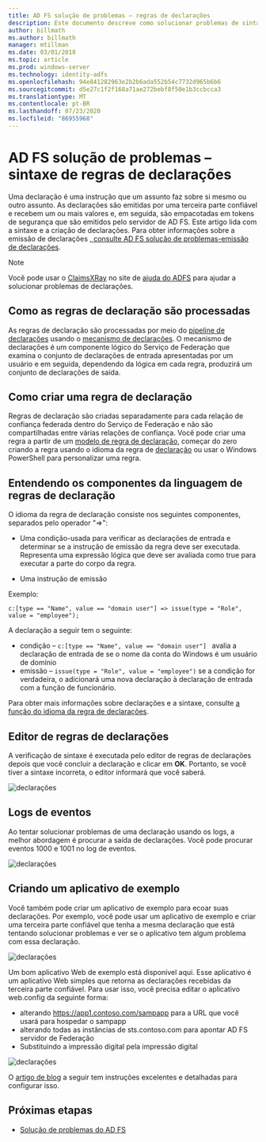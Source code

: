 ```yaml
---
title: AD FS solução de problemas – regras de declarações
description: Este documento descreve como solucionar problemas de sintaxe de regra de declarações com AD FS
author: billmath
ms.author: billmath
manager: mtillman
ms.date: 03/01/2018
ms.topic: article
ms.prod: windows-server
ms.technology: identity-adfs
ms.openlocfilehash: 94e841282963e2b2b6ada552b54c7732d965b6b6
ms.sourcegitcommit: d5e27c1f2f168a71ae272bebf8f50e1b3ccbcca3
ms.translationtype: MT
ms.contentlocale: pt-BR
ms.lasthandoff: 07/23/2020
ms.locfileid: "86955968"
---
```

# <a name="ad-fs-troubleshooting---claims-rules-syntax"></a>AD FS solução de problemas – sintaxe de regras de declarações
Uma declaração é uma instrução que um assunto faz sobre si mesmo ou outro assunto.  As declarações são emitidas por uma terceira parte confiável e recebem um ou mais valores e, em seguida, são empacotadas em tokens de segurança que são emitidos pelo servidor de AD FS.  Este artigo lida com a sintaxe e a criação de declarações.  Para obter informações sobre a emissão de declarações [, consulte AD FS solução de problemas-emissão de declarações](ad-fs-tshoot-claims-issuance.md).

>[!NOTE]  
>Você pode usar o [ClaimsXRay](https://adfshelp.microsoft.com/ClaimsXray/TokenRequest) no site de [ajuda do ADFS](https://adfshelp.microsoft.com) para ajudar a solucionar problemas de declarações.   

## <a name="how-claim-rules-are-processed"></a>Como as regras de declaração são processadas
As regras de declaração são processadas por meio do [pipeline de declarações](../../ad-fs/technical-reference/The-Role-of-the-Claims-Pipeline.md) usando o [mecanismo de declarações](../../ad-fs/technical-reference/The-Role-of-the-Claims-Engine.md). O mecanismo de declarações é um componente lógico do Serviço de Federação que examina o conjunto de declarações de entrada apresentadas por um usuário e em seguida, dependendo da lógica em cada regra, produzirá um conjunto de declarações de saída.

## <a name="how-to-create-a-claim-rule"></a>Como criar uma regra de declaração
Regras de declaração são criadas separadamente para cada relação de confiança federada dentro do Serviço de Federação e não são compartilhadas entre várias relações de confiança. Você pode criar uma regra a partir de um [modelo de regra de declaração](../../ad-fs/technical-reference/determine-the-type-of-claim-rule-template-to-use.md), começar do zero criando a regra usando o idioma da regra de [declaração](../../ad-fs/technical-reference/when-to-use-a-custom-claim-rule.md) ou usar o Windows PowerShell para personalizar uma regra.

## <a name="understanding-the-components-of-the-claim-rule-language"></a>Entendendo os componentes da linguagem de regras de declaração
O idioma da regra de declaração consiste nos seguintes componentes, separados pelo operador "=>":

- Uma condição-usada para verificar as declarações de entrada e determinar se a instrução de emissão da regra deve ser executada.  Representa uma expressão lógica que deve ser avaliada como true para executar a parte do corpo da regra.

- Uma instrução de emissão

Exemplo:

```c:[type == "Name", value == "domain user"] => issue(type = "Role", value = "employee");``` 

A declaração a seguir tem o seguinte:
- condição – `c:[type == "Name", value == "domain user"] ` avalia a declaração de entrada de se o nome da conta do Windows é um usuário de domínio
- emissão – `issue(type = "Role", value = "employee")` se a condição for verdadeira, o adicionará uma nova declaração à declaração de entrada com a função de funcionário.

Para obter mais informações sobre declarações e a sintaxe, consulte [a função do idioma da regra de declarações](../../ad-fs/technical-reference/the-role-of-the-claim-rule-language.md).

## <a name="claims-rule-editor"></a>Editor de regras de declarações
A verificação de sintaxe é executada pelo editor de regras de declarações depois que você concluir a declaração e clicar em **OK**.  Portanto, se você tiver a sintaxe incorreta, o editor informará que você saberá.

![declarações](media/ad-fs-tshoot-claims/claims1.png)

## <a name="event-logs"></a>Logs de eventos
Ao tentar solucionar problemas de uma declaração usando os logs, a melhor abordagem é procurar a saída de declarações.  Você pode procurar eventos 1000 e 1001 no log de eventos.

![declarações](media/ad-fs-tshoot-claims/claims2.png)

## <a name="creating-a-sample-application"></a>Criando um aplicativo de exemplo
Você também pode criar um aplicativo de exemplo para ecoar suas declarações.  Por exemplo, você pode usar um aplicativo de exemplo e criar uma terceira parte confiável que tenha a mesma declaração que está tentando solucionar problemas e ver se o aplicativo tem algum problema com essa declaração.

![declarações](media/ad-fs-tshoot-claims/claim4.png)

Um bom aplicativo Web de exemplo está disponível aqui.  Esse aplicativo é um aplicativo Web simples que retorna as declarações recebidas da terceira parte confiável.  Para usar isso, você precisa editar o aplicativo web.config da seguinte forma:
- alterando https://app1.contoso.com/sampapp para a URL que você usará para hospedar o sampapp
- alterando todas as instâncias de sts.contoso.com para apontar AD FS servidor de Federação
- Substituindo a impressão digital pela impressão digital

![declarações](media/ad-fs-tshoot-claims/claims3.png)

O [artigo de blog](/archive/blogs/tangent_thoughts/install-and-configure-a-simple-net-4-5-sample-federated-application-samapp) a seguir tem instruções excelentes e detalhadas para configurar isso.

## <a name="next-steps"></a>Próximas etapas

- [Solução de problemas do AD FS](ad-fs-tshoot-overview.md)
